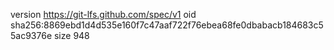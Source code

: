 version https://git-lfs.github.com/spec/v1
oid sha256:8869ebd1d4d535e160f7c47aaf722f76ebea68fe0dbabacb184683c55ac9376e
size 948
